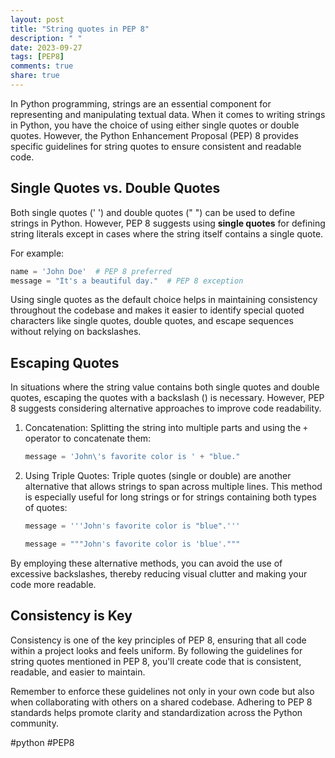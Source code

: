 ```yaml
---
layout: post
title: "String quotes in PEP 8"
description: " "
date: 2023-09-27
tags: [PEP8]
comments: true
share: true
---
```


In Python programming, strings are an essential component for representing and manipulating textual data. When it comes to writing strings in Python, you have the choice of using either single quotes or double quotes. However, the Python Enhancement Proposal (PEP) 8 provides specific guidelines for string quotes to ensure consistent and readable code.

## Single Quotes vs. Double Quotes

Both single quotes (' ') and double quotes (" ") can be used to define strings in Python. However, PEP 8 suggests using **single quotes** for defining string literals except in cases where the string itself contains a single quote.

For example:

```python
name = 'John Doe'  # PEP 8 preferred
message = "It's a beautiful day."  # PEP 8 exception
```

Using single quotes as the default choice helps in maintaining consistency throughout the codebase and makes it easier to identify special quoted characters like single quotes, double quotes, and escape sequences without relying on backslashes.

## Escaping Quotes

In situations where the string value contains both single quotes and double quotes, escaping the quotes with a backslash (\) is necessary. However, PEP 8 suggests considering alternative approaches to improve code readability.

1. Concatenation: Splitting the string into multiple parts and using the `+` operator to concatenate them:

   ```python
   message = 'John\'s favorite color is ' + "blue."
   ```

2. Using Triple Quotes: Triple quotes (single or double) are another alternative that allows strings to span across multiple lines. This method is especially useful for long strings or for strings containing both types of quotes:

   ```python
   message = '''John's favorite color is "blue".'''    
   ```

   ```python
   message = """John's favorite color is 'blue'."""    
   ```

By employing these alternative methods, you can avoid the use of excessive backslashes, thereby reducing visual clutter and making your code more readable.

## Consistency is Key

Consistency is one of the key principles of PEP 8, ensuring that all code within a project looks and feels uniform. By following the guidelines for string quotes mentioned in PEP 8, you'll create code that is consistent, readable, and easier to maintain.

Remember to enforce these guidelines not only in your own code but also when collaborating with others on a shared codebase. Adhering to PEP 8 standards helps promote clarity and standardization across the Python community.

#python #PEP8